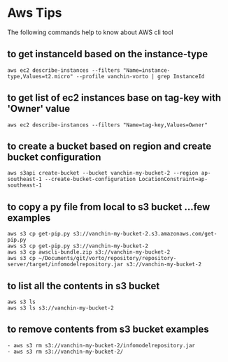 # Aws Tips

The following commands help to know about AWS cli tool

## to get instanceId based on the instance-type

```
aws ec2 describe-instances --filters "Name=instance-type,Values=t2.micro" --profile vanchin-vorto | grep InstanceId
```

## to get list of ec2 instances base on tag-key with 'Owner' value

```
aws ec2 describe-instances --filters "Name=tag-key,Values=Owner"

```

## to create a bucket based on region and create bucket configuration

```
aws s3api create-bucket --bucket vanchin-my-bucket-2 --region ap-southeast-1 --create-bucket-configuration LocationConstraint=ap-southeast-1
```

## to copy a py file from local to s3 bucket ...few examples

```
aws s3 cp get-pip.py s3://vanchin-my-bucket-2.s3.amazonaws.com/get-pip.py
aws s3 cp get-pip.py s3://vanchin-my-bucket-2
aws s3 cp awscli-bundle.zip s3://vanchin-my-bucket-2
aws s3 cp ~/Documents/git/vorto/repository/repository-server/target/infomodelrepository.jar s3://vanchin-my-bucket-2
```

## to list all the contents in s3 bucket

```
aws s3 ls
aws s3 ls s3://vanchin-my-bucket-2
```

## to remove contents from s3 bucket examples

```
- aws s3 rm s3://vanchin-my-bucket-2/infomodelrepository.jar
- aws s3 rm s3://vanchin-my-bucket-2/
```
